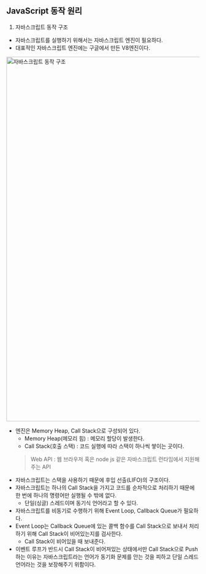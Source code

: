 ## JavaScript 동작 원리
1. 자바스크립트 동작 구조
- 자바스크립트를 실행하기 위해서는 자바스크립트 엔진이 필요하다.
- 대표적인 자바스크립트 엔진에는 구글에서 만든 V8엔진이다.

<img width="949" alt="자바스크립트 동작 구조" src="https://user-images.githubusercontent.com/54342317/153754671-347d9afe-3c3b-44ab-8da5-c36930fb026a.png">

- 엔진은 Memory Heap, Call Stack으로 구성되어 있다.
  - Memory Heap(메모리 힘) : 메모리 할당이 발생한다.
  - Call Stack(호출 스택) : 코드 실행에 따라 스택이 하나씩 쌓이는 곳이다.
  > Web API : 웹 브라우저 혹은 node js 같은 자바스크립트 런타임에서 지원해주는 API
- 자바스크립트는 스택을 사용하기 때문에 후입 선출(LIFO)의 구조이다.
- 자바스크립트는 하나의 Call Stack을 가지고 코드를 순차적으로 처리하기 때문에 한 번에 하나의 명령어만 실행될 수 밖에 없다.
  - 단일(싱글) 스레드이며 동기식 언어라고 할 수 있다.
- 자바스크립트를 비동기로 수행하기 위해 Event Loop, Callback Queue가 필요하다.
- Event Loop는 Callback Queue에 있는 콜백 함수를 Call Stack으로 보내서 처리하기 위해 Call Stack이 비어있는지를 검사한다.
  - Call Stack이 비어있을 때 보내준다.
- 이벤트 루프가 반드시 Call Stack이 비어져있는 상태에서만 Call Stack으로 Push하는 이유는 자바스크립트라는 언어가 동기화 문제를 안는 것을 피하고 단일 스레드 언어라는 것을 보장해주기 위함이다.